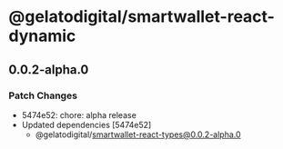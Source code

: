 # @gelatodigital/smartwallet-react-dynamic

## 0.0.2-alpha.0

### Patch Changes

- 5474e52: chore: alpha release
- Updated dependencies [5474e52]
  - @gelatodigital/smartwallet-react-types@0.0.2-alpha.0
